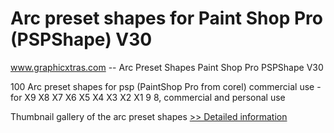 # Arc preset shapes for Paint Shop Pro (PSPShape) V30
www.graphicxtras.com -- Arc Preset Shapes Paint Shop Pro PSPShape V30

100 Arc preset shapes for psp (PaintShop Pro from corel) commercial use - for X9 X8 X7 X6 X5 X4 X3 X2 X1 9 8, commercial and personal use

Thumbnail gallery of the arc preset shapes
[>> Detailed information](https://secure.shareit.com/shareit/product.html?productid=300538674&affiliateid=200057808)